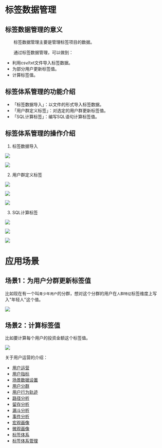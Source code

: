 # 标签数据管理

## 标签数据管理的意义
&emsp;&emsp;标签数据管理主要是管理标签项目的数据。

&emsp;&emsp;通过标签数据管理，可以做到：
* 利用csv/txt文件导入标签数据。
* 为部分用户更新标签值。
* 计算标签值。

## 标签体系管理的功能介绍  
  * 「标签数据导入」：以文件的形式导入标签数据。
  * 「用户群定义标签」：对选定的用户群更新标签值。
  * 「SQL计算标签」：编写SQL语句计算标签值。


## 标签体系管理的操作介绍  

1. 标签数据导入

![](/assets/user/tag-data-manager-1.png)

![](/assets/user/tag-data-manager-2.png)

2. 用户群定义标签

![](/assets/user/tag-data-manager-3.png)

![](/assets/user/tag-data-manager-4.png)

![](/assets/user/tag-data-manager-5.png)

3. SQL计算标签

![](/assets/user/tag-data-manager-6.png) 

![](/assets/user/tag-data-manager-7.png) 

![](/assets/user/tag-data-manager-8.png) 

# 应用场景

## 场景1：为用户分群更新标签值
  比如现在有一个叫`青少年用户`的分群，想对这个分群的用户在`人群特征`标签维度上写入"年轻人"这个值。
 
![](/assets/user/tag-data-manager-9.png) 

## 场景2：计算标签值
  比如要计算每个用户的投资金额这个标签值。
 
![](/assets/user/tag-data-manager-10.png) 

 


关于用户运营的介绍：
  * [用户运营](user-operation.md)
  * [用户指标](user-quota.md)
  * [场景数据设置](user-operation.md#scene-setting)
  * [用户分群](user-segmentation.md)
  * [用户行为轨迹](user-segmentation.md#behavior-trace)
  * [路径分析](path-analytics.md)
  * [留存分析](retation-analytics.md)
  * [漏斗分析](funnel-analytics.md)
  * [事件分析](event-analytics.md)
  * [宏观画像](macro-portrait.md)
  * [微观画像](micro-portrait.md)
  * [标签体系](tag-system.md)      
  * [标签体系管理](tag-system-manager.md)  